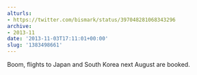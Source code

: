 ```yaml
---
alturls:
- https://twitter.com/bismark/status/397048281068343296
archive:
- 2013-11
date: '2013-11-03T17:11:01+00:00'
slug: '1383498661'
---
```


Boom, flights to Japan and South Korea next August are booked.

